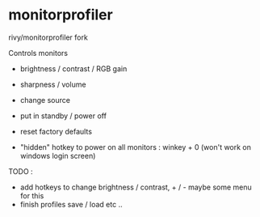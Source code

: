 # monitorprofiler
rivy/monitorprofiler fork

Controls monitors
- brightness / contrast / RGB gain
- sharpness / volume
- change source
- put in standby / power off
- reset factory defaults

- "hidden" hotkey to power on all monitors : winkey + 0 (won't work on windows login screen)

TODO : 
- add hotkeys to change brightness / contrast, + / -
maybe some menu for this
- finish profiles save / load etc ..
